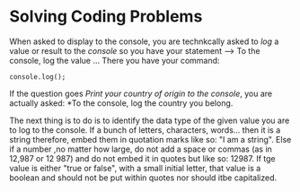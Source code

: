 # Solving Coding Problems
When asked to display to the console, you are technkcally asked to *log* a value or result to the *console* so you have your statement --> To the console, log the value ... There you have your command:

```
console.log();
```

If the question goes *Print your country of origin to the console*, you are actually asked: *To the console, log the country you belong.

The next thing is to do is to identify the data type of the given value you are to log to the console. If a bunch of letters, characters, words... then it is a string therefore, embed them in quotation marks like so: "I am a string". Else if a number ,no matter how large, do not add a space or commas (as in 12,987 or 12 987) and do not embed it in quotes but like so: 12987. If tge value is either "true or false", with a small initial letter, that value is a boolean and should not be put within quotes nor should itbe capitalized.